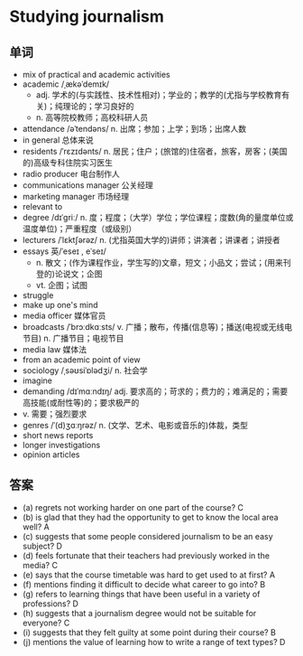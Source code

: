 # Studying journalism

## 单词
- mix of practical and academic activities
- academic /ˌækəˈdemɪk/
  - adj. 学术的(与实践性、技术性相对)；学业的；教学的(尤指与学校教育有关)；纯理论的；学习良好的
  - n. 高等院校教师；高校科研人员
- attendance /əˈtendəns/ n. 出席；参加；上学；到场；出席人数
- in general 总体来说
- residents /ˈrɛzɪdənts/ n. 居民；住户；(旅馆的)住宿者，旅客，房客；(美国的)高级专科住院实习医生
- radio producer 电台制作人
- communications manager 公关经理
- marketing manager 市场经理
- relevant to
- degree /dɪˈɡriː/ n. 度；程度；（大学）学位；学位课程；度数(角的量度单位或温度单位)；严重程度（或级别）
- lecturers /ˈlɛktʃərəz/ n. (尤指英国大学的)讲师；讲演者；讲课者；讲授者
- essays 英/ˈeseɪ , eˈseɪ/
  - n. 散文；(作为课程作业，学生写的)文章，短文；小品文；尝试；(用来刊登的)论说文；企图
  - vt. 企图；试图
- struggle
- make up one's mind
- media officer 媒体官员
- broadcasts /ˈbrɔːdkɑːsts/ v. 广播；散布，传播(信息等)；播送(电视或无线电节目) n. 广播节目；电视节目
- media law 媒体法
- from an academic point of view
- sociology /ˌsəʊsiˈɒlədʒi/ n. 社会学
- imagine
- demanding /dɪˈmɑːndɪŋ/ adj. 要求高的；苛求的；费力的；难满足的；需要高技能(或耐性等)的；要求极严的
 - v. 需要；强烈要求
- genres /ˈ(d)ʒɑːŋrəz/ n. (文学、艺术、电影或音乐的)体裁，类型
- short news reports
- longer investigations
- opinion articles

## 答案
- (a) regrets not working harder on one part of the course?  C 
- (b) is glad that they had the opportunity to get to know the local area well?  A
- (c) suggests that some people considered journalism to be an easy subject?  D
- (d) feels fortunate that their teachers had previously worked in the media? C
- (e) says that the course timetable was hard to get used to at first?  A
- (f) mentions finding it difficult to decide what career to go into?  B
- (g) refers to learning things that have been useful in a variety of professions?  D
- (h) suggests that a journalism degree would not be suitable for everyone? C
- (i) suggests that they felt guilty at some point during their course? B
- (j) mentions the value of learning how to write a range of text types?  D
